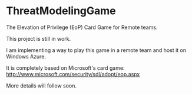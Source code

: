 # ThreatModelingGame
The Elevation of Privilege (EoP) Card Game for Remote teams.

This project is still in work.

I am implementing a way to play this game in a remote team and host it on Windows Azure.

It is completely based on Microsoft's card game:
http://www.microsoft.com/security/sdl/adopt/eop.aspx

More details will follow soon.
